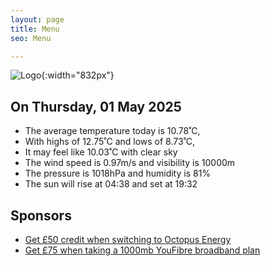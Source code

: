 ```yaml
---
layout: page
title: Menu
seo: Menu

---
```


![Logo](/images/logo.jpg){:width="832px"}

<!-- weather_marker starts -->
## On Thursday, 01 May 2025

- The average temperature today is 10.78˚C,
- With highs of 12.75˚C and lows of 8.73˚C,
- It may feel like 10.03˚C with clear sky
- The wind speed is 0.97m/s and visibility is 10000m
- The pressure is 1018hPa and humidity is 81%
- The sun will rise at 04:38 and set at 19:32

<!-- weather_marker ends -->

## Sponsors

- [Get £50 credit when switching to Octopus Energy](https://bit.ly/3oD1nnS)
- [Get £75 when taking a 1000mb YouFibre broadband plan](https://aklam.io/91zWhU?)
